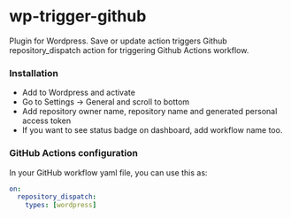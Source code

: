 # wp-trigger-github

Plugin for Wordpress.
Save or update action triggers Github repository_dispatch action for triggering Github Actions workflow.

### Installation

- Add to Wordpress and activate
- Go to Settings -> General and scroll to bottom
- Add repository owner name, repository name and generated personal access token
- If you want to see status badge on dashboard, add workflow name too.

### GitHub Actions configuration

In your GitHub workflow yaml file, you can use this as:

```yml
on:
  repository_dispatch:
    types: [wordpress]
```
